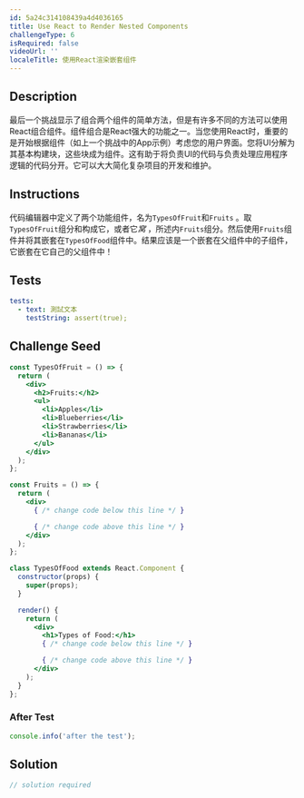 ```yaml
---
id: 5a24c314108439a4d4036165
title: Use React to Render Nested Components
challengeType: 6
isRequired: false
videoUrl: ''
localeTitle: 使用React渲染嵌套组件
---
```


## Description
<section id="description">最后一个挑战显示了组合两个组件的简单方法，但是有许多不同的方法可以使用React组合组件。组件组合是React强大的功能之一。当您使用React时，重要的是开始根据组件（如上一个挑战中的App示例）考虑您的用户界面。您将UI分解为其基本构建块，这些块成为组件。这有助于将负责UI的代码与负责处理应用程序逻辑的代码分开。它可以大大简化复杂项目的开发和维护。 </section>

## Instructions
<section id="instructions">代码编辑器中定义了两个功能组件，名为<code>TypesOfFruit</code>和<code>Fruits</code> 。取<code>TypesOfFruit</code>组分和构成它，或者它<em>窝</em> ，所述内<code>Fruits</code>组分。然后使用<code>Fruits</code>组件并将其嵌套在<code>TypesOfFood</code>组件中。结果应该是一个嵌套在父组件中的子组件，它嵌套在它自己的父组件中！ </section>

## Tests
<section id='tests'>

```yml
tests:
  - text: 測試文本
    testString: assert(true);

```

</section>

## Challenge Seed
<section id='challengeSeed'>

<div id='jsx-seed'>

```jsx
const TypesOfFruit = () => {
  return (
    <div>
      <h2>Fruits:</h2>
      <ul>
        <li>Apples</li>
        <li>Blueberries</li>
        <li>Strawberries</li>
        <li>Bananas</li>
      </ul>
    </div>
  );
};

const Fruits = () => {
  return (
    <div>
      { /* change code below this line */ }

      { /* change code above this line */ }
    </div>
  );
};

class TypesOfFood extends React.Component {
  constructor(props) {
    super(props);
  }

  render() {
    return (
      <div>
        <h1>Types of Food:</h1>
        { /* change code below this line */ }

        { /* change code above this line */ }
      </div>
    );
  }
};

```

</div>


### After Test
<div id='jsx-teardown'>

```js
console.info('after the test');
```

</div>

</section>

## Solution
<section id='solution'>

```js
// solution required
```
</section>
